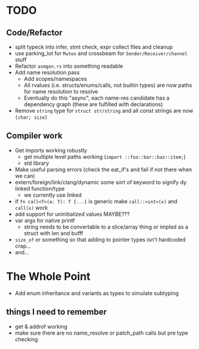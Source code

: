 # TODO

## Code/Refactor
  
  - split typeck into infer, stmt check, expr collect files and cleanup
  - use parking_lot for `Mutex` and crossbeam for `Sender/Receiver/channel` stuff
  - Refactor `asmgen.rs` into something readable
  - Add name resolution pass
    - Add scopes/namespaces
    - All rvalues (i.e. structs/enums/calls, not builtin types) are now paths for name resolution to resolve
    - Eventually do this "async", each name-res candidate has a dependency graph (these are fulfilled with declarations)
  - Remove `string` type for `struct str/string` and all const strings are now `[char; size]`

## Compiler work
  - Get imports working robustly
    - get multiple level paths working (`import ::foo::bar::baz::item;`)
    - std library
  - Make useful parsing errors (check the eat_if's and fail if not there when we can)
  - extern/foreign/link/clang/dynamic some sort of keyword to signify dy linked function/type
    - we currently use linked
  - if `fn call<T>(a: T): T {...}` is generic make `call::<int>(x)` and `call(x)` work
  - add support for uninitialized values MAYBE???
  - var args for native printf
    - string needs to be convertable to a slice/array thing or impled as a struct with len and bufff
  - `size_of` or something so that adding to pointer types isn't hardcoded crap...
  - and...

# The Whole Point

  - Add enum inheritance and variants as types to simulate subtyping


## things I need to remember

  - get & addrof working
  - make sure there are no name_resolve or patch_path calls but pre type checking
